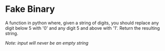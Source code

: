 # Fake Binary

A function in python where, given a string of digits, you should replace any digit below 5 with '0' and any digit 5 and above with '1'. Return the resulting string.

*Note: input will never be an empty string*
